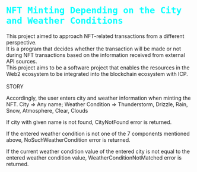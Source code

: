 <h1><code style="color : cyan">NFT Minting Depending on the City and Weather Conditions</code></h1>


This project aimed to approach NFT-related transactions from a different perspective. 
<br/>
It is a program that decides whether the transaction will be made or not during NFT transactions based on the information received from external API sources.
<br/>
This project aims to be a software project that enables the resources in the Web2 ecosystem to be integrated into the blockchain ecosystem with ICP.
<br/>
<br/>
STORY

Accordingly, the user enters city and weather information when minting the NFT.
City => Any name;
Weather Condition =>
    Thunderstorm,
    Drizzle,
    Rain,
    Snow,
    Atmosphere,
    Clear,
    Clouds

If city with given name is not found, CityNotFound error is returned.

If the entered weather condition is not one of the 7 components mentioned above,  NoSuchWeatherCondition error is returned.

If the current weather condition value of the entered city is not equal to the entered weather condition value,  WeatherConditionNotMatched error is returned.
